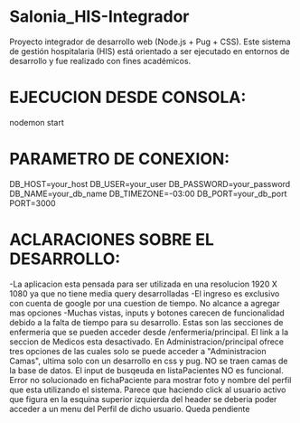 # Salonia_HIS-Integrador
Proyecto integrador de desarrollo web (Node.js + Pug + CSS). Este sistema de gestión hospitalaria (HIS) está orientado a ser ejecutado en entornos de desarrollo y fue realizado con fines académicos.

# EJECUCION DESDE CONSOLA:
nodemon start

# PARAMETRO DE CONEXION:
DB_HOST=your_host
DB_USER=your_user
DB_PASSWORD=your_password
DB_NAME=your_db_name
DB_TIMEZONE=-03:00
DB_PORT=your_db_port
PORT=3000

# ACLARACIONES SOBRE EL DESARROLLO:
-La aplicacion esta pensada para ser utilizada en una resolucion 1920 X 1080 ya que no tiene media query desarrolladas
-El ingreso es exclusivo con cuenta de google por una cuestion de tiempo. No alcance a agregar mas opciones
-Muchas vistas, inputs y botones carecen de funcionalidad debido a la falta de tiempo para su desarrollo. Estas son las secciones de enfermeria que se pueden acceder desde /enfermeria/principal. El link a la seccion de Medicos esta desactivado. En Administracion/principal ofrece tres opciones de las cuales solo se puede acceder a "Administracion Camas", ultima solo con un desarrollo en css y pug. NO se traen camas de la base de datos. El input de busqeuda en listaPacientes NO es funcional. Error no solucionado en fichaPaciente para mostrar foto y nombre del perfil que esta utilizando el sistema. Parece que haciendo click al usuario activo que figura en la esquina superior izquierda del header se deberia poder acceder a un menu del Perfil de dicho usuario. Queda pendiente
